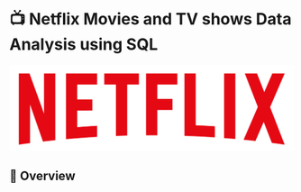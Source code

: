 # 📺 Netflix Movies and TV shows Data Analysis using SQL
![Netflix logo](https://raw.githubusercontent.com/himanshujoshitech/Netflix_SQL_Project/main/logo.png)

## 🔹 Overview

